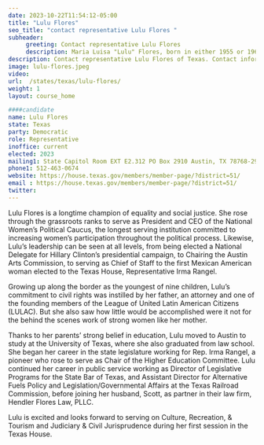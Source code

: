 ```yaml
---
date: 2023-10-22T11:54:12-05:00
title: "Lulu Flores"
seo_title: "contact representative Lulu Flores "
subheader:
     greeting: Contact representative Lulu Flores
     description: Maria Luisa "Lulu" Flores, born in either 1955 or 1965, is a distinguished American politician and attorney. As a devoted member of the Democratic Party, she currently serves as a representative in the Texas House of Representatives, representing district 51. Flores assumed office in January 2023.
description: Contact representative Lulu Flores of Texas. Contact information for Lulu Flores includes email address, phone number, and mailing address.
image: lulu-flores.jpeg
video:
url:  /states/texas/lulu-flores/
weight: 1
layout: course_home

####candidate
name: Lulu Flores
state: Texas
party: Democratic
role: Representative
inoffice: current
elected: 2023
mailing1: State Capitol Room EXT E2.312 PO Box 2910 Austin, TX 78768-2910
phone1: 512-463-0674
website: https://house.texas.gov/members/member-page/?district=51/
email : https://house.texas.gov/members/member-page/?district=51/
twitter:
---
```


Lulu Flores is a longtime champion of equality and social justice. She rose through the grassroots ranks to serve as President and CEO of the National Women’s Political Caucus, the longest serving institution committed to increasing women’s participation throughout the political process. Likewise, Lulu’s leadership can be seen at all levels, from being elected a National Delegate for Hillary Clinton’s presidential campaign, to Chairing the Austin Arts Commission, to serving as Chief of Staff to the first Mexican American woman elected to the Texas House, Representative Irma Rangel.

Growing up along the border as the youngest of nine children, Lulu’s commitment to civil rights was instilled by her father, an attorney and one of the founding members of the League of United Latin American Citizens (LULAC). But she also saw how little would be accomplished were it not for the behind the scenes work of strong women like her mother.

Thanks to her parents’ strong belief in education, Lulu moved to Austin to study at the University of Texas, where she also graduated from law school. She began her career in the state legislature working for Rep. Irma Rangel, a pioneer who rose to serve as Chair of the Higher Education Committee. Lulu continued her career in public service working as Director of Legislative Programs for the State Bar of Texas, and Assistant Director for Alternative Fuels Policy and Legislation/Governmental Affairs at the Texas Railroad Commission, before joining her husband, Scott, as partner in their law firm, Hendler Flores Law, PLLC.

Lulu is excited and looks forward to serving on Culture, Recreation, & Tourism and Judiciary & Civil Jurisprudence during her first session in the Texas House.
